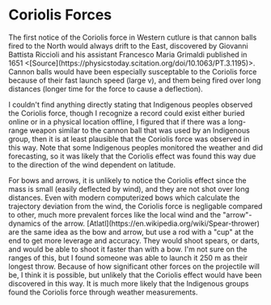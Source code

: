 # Coriolis Forces

<p>The first notice of the Coriolis force in Western cutlure is that cannon balls fired to the North would always drift to the East, discovered by Giovanni Battista Riccioli and his assistant Francesco Maria Grimaldi published in 1651 <[Source](https://physicstoday.scitation.org/doi/10.1063/PT.3.1195)>. Cannon balls would have been especially susceptable to the Coriolis force because of their fast launch speed (large v), and them being fired over long distances (longer time for the force to cause a deflection).</p>
<p>I couldn't find anything directly stating that Indigenous peoples observed the Coriolis force, though I recognize a record could exist either buried online or in a physical location offline, I figured that if there was a long-range weapon similar to the cannon ball that was used by an Indigenous group, then it is at least plausible that the Coriolis force was observed in this way. Note that some Indigenous peoples monitored the weather and did forecasting, so it was likely that the Coriolis effect was found this way due to the direction of the wind dependent on latitude.</p>
<p> For bows and arrows, it is unlikely to notice the Coriolis effect since the mass is small (easily deflected by wind), and they are not shot over long distances. Even with modern computerized bows which calculate the trajectory deviation from the wind, the Coriolis force is negligable compared to other, much more prevalent forces like the local wind and the "arrow"-dynamics of the arrow. [Atlatl](https://en.wikipedia.org/wiki/Spear-thrower) are the same idea as the bow and arrow, but use a rod with a "cup" at the end to get more leverage and accuracy. They would shoot spears, or darts, and would be able to shoot it faster than with a bow. I'm not sure on the ranges of this, but I found someone was able to launch it 250 m as their longest throw. Because of how significant other forces on the projectile will be, I think it is possible, but unlikely that the Coriolis effect would have been discovered in this way. It is much more likely that the Indigenous groups found the Coriolis force through weather measurements.</p>



